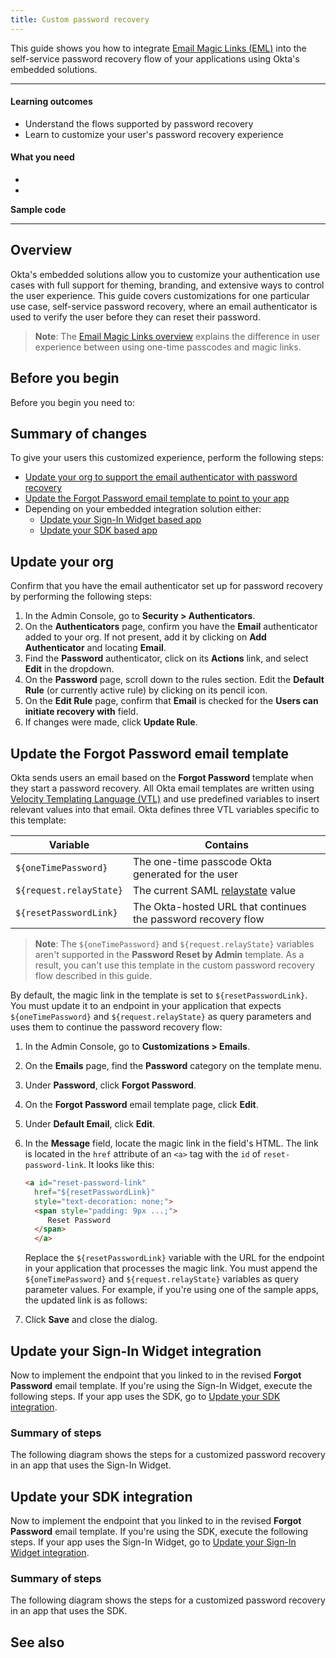 ```yaml
---
title: Custom password recovery
---
```


<ApiLifecycle access="ie" />

This guide shows you how to integrate  [Email Magic Links (EML)](/docs/guides/email-magic-links-overview/main/) into the self-service password recovery flow of your applications using Okta's embedded solutions.

---
#### Learning outcomes

* Understand the flows supported by password recovery
* Learn to customize your user's password recovery experience

#### What you need

* <StackSnippet snippet="orgconfigurepwdonly" />
* <StackSnippet snippet="oiesdksetup" />

**Sample code**

<StackSnippet snippet="samplecode" />

---

## Overview

Okta's embedded solutions allow you to customize your authentication use cases with full support for theming, branding, and extensive ways to control the user experience. This guide covers customizations for one particular use case, self-service password recovery, where an email authenticator is used to verify the user before they can reset their password.

> **Note**: The [Email Magic Links overview](/docs/guides/email-magic-links-overview/main/) explains the difference in user experience between using one-time passcodes and magic links.

## Before you begin

Before you begin you need to:

<StackSnippet snippet="beforeyoubegin" />

## Summary of changes

To give your users this customized experience, perform the following steps:

* [Update your org to support the email authenticator with password recovery](#update-your-org)
* [Update the Forgot Password email template to point to your app](#update-the-forgot-password-email-template)
* Depending on your embedded integration solution either:
    * [Update your Sign-In Widget based app](#update-your-sign-in-widget-integration)
    * [Update your SDK based app](#update-your-sdk-integration)

## Update your org

Confirm that you have the email authenticator set up for password recovery by performing the following steps:

1. In the Admin Console, go to **Security > Authenticators**.
1. On the **Authenticators** page, confirm you have the **Email** authenticator added to your org. If not present, add it by clicking on **Add Authenticator** and locating **Email**.
1. Find the **Password** authenticator, click on its **Actions** link, and select **Edit** in the dropdown.
1. On the **Password** page, scroll down to the rules section. Edit the **Default Rule** (or currently active rule) by clicking on its pencil icon.
1. On the **Edit Rule** page, confirm that **Email** is checked for the **Users can initiate recovery with** field.
1. If changes were made, click **Update Rule**.

## Update the Forgot Password email template

Okta sends users an email based on the **Forgot Password** template when they start a password recovery. All Okta email templates are written using [Velocity Templating Language (VTL)](https://help.okta.com/okta_help.htm?type=oie&id=ext-velocity-variables) and use predefined variables to insert relevant values into that email. Okta defines three VTL variables specific to this template:

| Variable | Contains  |
| ---------------| ------------------------|
| `${oneTimePassword}`   | The one-time passcode Okta generated for the user |
| `${request.relayState}` | The current SAML [relaystate](https://developer.okta.com/docs/concepts/saml/#understanding-sp-initiated-sign-in-flow) value |
| `${resetPasswordLink}` | The Okta-hosted URL that continues the password recovery flow |

> **Note**: The `${oneTimePassword}` and `${request.relayState}` variables aren't supported in the **Password Reset by Admin** template. As a result, you can't use this template in the custom password recovery flow described in this guide.

By default, the magic link in the template is set to `${resetPasswordLink}`. You must update it to an endpoint in your application that expects `${oneTimePassword}` and `${request.relayState}` as query parameters and uses them to continue the password recovery flow:

1. In the Admin Console, go to **Customizations > Emails**.
1. On the **Emails** page, find the **Password** category on the template menu.
1. Under **Password**, click **Forgot Password**.
1. On the **Forgot Password** email template page, click **Edit**.
1. Under **Default Email**, click **Edit**.
1. In the **Message** field, locate the magic link in the field's HTML. The link is located in the `href` attribute of an `<a>` tag with the `id` of `reset-password-link`. It looks like this:

    ```html
   <a id="reset-password-link"
      href="${resetPasswordLink}"
      style="text-decoration: none;">
      <span style="padding: 9px ...;">
         Reset Password
      </span>
      </a>
    ```

   Replace the `${resetPasswordLink}` variable with the URL for the endpoint in your application that processes the magic link. You must append the `${oneTimePassword}` and `${request.relayState}` variables as query parameter values. For example, if you're using one of the sample apps, the updated link is as follows:

   <StackSnippet snippet="emailtemplate" />

1. Click **Save** and close the dialog.

## Update your Sign-In Widget integration

Now to implement the endpoint that you linked to in the revised **Forgot Password** email template.
If you're using the Sign-In Widget, execute the following steps. If your app uses the SDK, go to [Update your SDK integration](#update-your-sdk-integration).

### Summary of steps

The following diagram shows the steps for a customized password recovery in an app that uses the Sign-In Widget.

<StackSnippet snippet="siwsummary" />

<StackSnippet snippet="siw" />

## Update your SDK integration

Now to implement the endpoint that you linked to in the revised **Forgot Password** email template. If you're using the SDK, execute the following steps. If your app uses the Sign-In Widget, go to [Update your Sign-In Widget integration](#update-your-sign-in-widget-integration).

### Summary of steps

The following diagram shows the steps for a customized password recovery in an app that uses the SDK.

<StackSnippet snippet="sdksummary" />

<StackSnippet snippet="sdk" />

## See also

<StackSnippet snippet="relatedusecases" />
